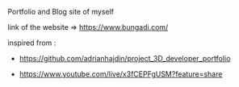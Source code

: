 Portfolio and Blog site of myself

link of the website => https://www.bungadi.com/

inspired from : 

- https://github.com/adrianhajdin/project_3D_developer_portfolio

- https://www.youtube.com/live/x3fCEPFgUSM?feature=share

